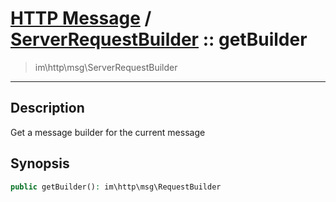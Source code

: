 # [HTTP Message](http.md) / [ServerRequestBuilder](http-ServerRequestBuilder.md) :: getBuilder
 > im\http\msg\ServerRequestBuilder
____

## Description
Get a message builder for the current message

## Synopsis
```php
public getBuilder(): im\http\msg\RequestBuilder
```
